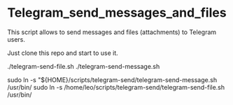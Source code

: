 # Telegram_send_messages_and_files
This script allows to send messages and files (attachments) to Telegram users.

Just clone this repo and start to use it.


./telegram-send-file.sh 
./telegram-send-message.sh

sudo ln -s "${HOME}/scripts/telegram-send/telegram-send-message.sh /usr/bin/
sudo ln -s /home/leo/scripts/telegram-send/telegram-send-file.sh /usr/bin/
